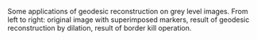 Some applications of geodesic reconstruction on grey level images. From left to right: original image with superimposed markers, result of geodesic reconstruction by dilation, result of border kill operation.
